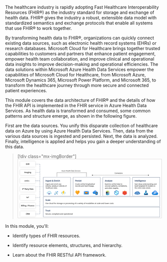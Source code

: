 The healthcare industry is rapidly adopting Fast Healthcare Interoperability Resources (FHIR®) as the industry standard for storage and exchange of health data. FHIR® gives the industry a robust, extensible data model with standardized semantics and exchange protocols that enable all systems that use FHIR® to work together.

By transforming health data to FHIR®, organizations can quickly connect existing data sources, such as electronic health record systems (EHRs) or research databases. Microsoft Cloud for Healthcare brings together trusted capabilities to customers and partners that enhance patient engagement, empower health team collaboration, and improve clinical and operational data insights to improve decision-making and operational efficiencies. The data solutions within Microsoft Azure Health Data Services empower the capabilities of Microsoft Cloud for Healthcare, from Microsoft Azure, Microsoft Dynamics 365, Microsoft Power Platform, and Microsoft 365, to transform the healthcare journey through more secure and connected patient experiences.

This module covers the data architecture of FHIR® and the details of how the FHIR API is implemented in the FHIR service in Azure Health Data Services. As health data is transformed and consumed, some common patterns and structure emerge, as shown in the following figure.

First are the data sources. You unify this disparate collection of healthcare data on Azure by using Azure Health Data Services. Then, data from the various data sources is ingested and persisted. Next, the data is analyzed. Finally, intelligence is applied and helps you gain a deeper understanding of this data.

> [!div class="mx-imgBorder"]
> [![Diagram of the process of implementing heathcare data, from ingest and enrich, to persist, to analyze, and then to applying intelligence.](../media/health-data-process.png)](../media/health-data-process.png#lightbox)

In this module, you'll:

- Identify types of FHIR resources.

- Identify resource elements, structures, and hierarchy.

- Learn about the FHIR RESTful API framework.
